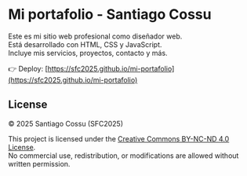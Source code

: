 # Mi portafolio - Santiago Cossu

Este es mi sitio web profesional como diseñador web.  
Está desarrollado con HTML, CSS y JavaScript.  
Incluye mis servicios, proyectos, contacto y más.

👉 Deploy: [https://sfc2025.github.io/mi-portafolio](https://sfc2025.github.io/mi-portafolio)

## License

© 2025 Santiago Cossu (SFC2025)

This project is licensed under the [Creative Commons BY-NC-ND 4.0 License](https://creativecommons.org/licenses/by-nc-nd/4.0/).  
No commercial use, redistribution, or modifications are allowed without written permission.
